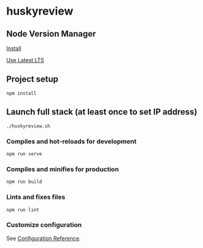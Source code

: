 # huskyreview

## Node Version Manager
[Install](https://github.com/nvm-sh/nvm#manual-install)

[Use Latest LTS](https://github.com/nvm-sh/nvm#long-term-support)

## Project setup
```
npm install
```

## Launch full stack (at least once to set IP address)
```
./huskyreview.sh
```

### Compiles and hot-reloads for development
```
npm run serve
```

### Compiles and minifies for production
```
npm run build
```

### Lints and fixes files
```
npm run lint
```

### Customize configuration
See [Configuration Reference](https://cli.vuejs.org/config/).

